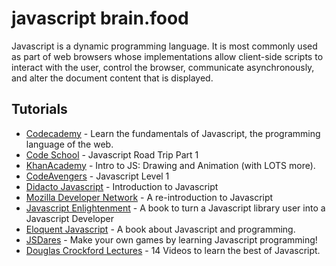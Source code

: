 # javascript brain.food
Javascript is a dynamic programming language. It is most commonly used as part of web browsers whose implementations allow client-side scripts to interact with the user, control the browser, communicate asynchronously, and alter the document content that is displayed.

## Tutorials
* [Codecademy] - Learn the fundamentals of Javascript, the programming language of the web.
* [Code School] - Javascript Road Trip Part 1
* [KhanAcademy] - Intro to JS: Drawing and Animation (with LOTS more).
* [CodeAvengers] - Javascript Level 1
* [Didacto Javascript] - Introduction to Javascript
* [Mozilla Developer Network] - A re-introduction to Javascript
* [Javascript Enlightenment] - A book to turn a Javascript library user into a Javascript Developer
* [Eloquent Javascript] - A book about Javascript and programming.
* [JSDares] - Make your own games by learning Javascript programming!
* [Douglas Crockford Lectures] - 14 Videos to learn the best of Javascript.


<!-- Links -->
[Codecademy]: http://www.codecademy.com/tracks/javascript
[Code School]: https://www.codeschool.com/courses/javascript-road-trip-part-1?mbsy=7vHWN&campaignid=2212
[CodeAvengers]: http://www.codeavengers.com/javascript/1
[Didacto Javascript]: http://javascript.didacto.net/
[Mozilla Developer Network]: https://developer.mozilla.org/en-US/docs/Web/JavaScript/A_re-introduction_to_JavaScript
[Javascript Enlightenment]: http://www.javascriptenlightenment.com/
[Eloquent Javascript]: http://eloquentjavascript.net/
[JSDares]: http://www.jsdares.com/
[Douglas Crockford Lectures]: https://www.youtube.com/watch?v=v2ifWcnQs6M&list=PL62E185BB8577B63D
[KhanAcademy]: https://www.khanacademy.org/computing/computer-programming/programming
